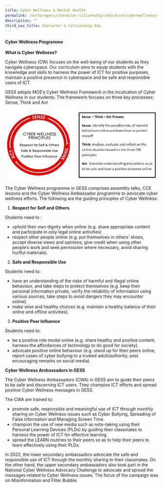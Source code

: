 ```yaml
---
title: Cyber Wellness & Mental Health
permalink: /nurturegess/character-citizenship-education/cyberwellness/
description: ""
third_nav_title: Character & Citizenship Edu
---
```

#### **Cyber Wellness Programme**

**What is Cyber Wellness?**

Cyber Wellness (CW) focuses on the well-being of our students as they navigate cyberspace. Our curriculum aims to equip students with the knowledge and skills to harness the power of ICT for positive purposes, maintain a positive presence in cyberspace and be safe and responsible users of ICT.

GESS adopts MOE’s Cyber Wellness Framework in the inculcation of Cyber Wellness in our students. The framework focuses on three key processes: Sense, Think and Act

![Cyberwellness Framework](/images/Cyberwellness-Framework.png)

The Cyber Wellness programme in GESS comprises assembly talks, CCE lessons and the Cyber Wellness Ambassador programme to advocate cyber wellness efforts. The following are the guiding principles of Cyber Wellness:

1.  **Respect for Self and Others**

Students need to : 

*   uphold their own dignity when online (e.g. share appropriate content and participate in only legal online activities) 
*   respect other people online (e.g. put themselves in others’ shoes, accept diverse views and opinions, give credit when using other people’s work and seek permission where necessary, avoid sharing hurtful materials).

2.  **Safe and Responsible Use**

Students need to:

*   have an understanding of the risks of harmful and illegal online behaviour, and take steps to protect themselves (e.g. keep their personal information private, verify the reliability of information using various sources, take steps to avoid dangers they may encounter online). 
*   make wise and healthy choices (e.g. maintain a healthy balance of their online and offline activities).

3.  **Positive Peer Influence**

Students need to: 

*   be a positive role model online (e.g. share healthy and positive content, harness the affordances of technology to do good for society).
*   advocate positive online behaviour (e.g. stand up for their peers online, report cases of cyber bullying to a trusted adult/authority, post encouraging remarks on social media).

**Cyber Wellness Ambassadors in GESS**

The Cyber Wellness Ambassadors (CWA) in GESS aim to guide their peers to be safe and discerning ICT users. They champion ICT efforts and spread positive Cyber Wellness messages in GESS.

The CWA are trained to:

*   promote safe, responsible and meaningful use of ICT through monthly sharing on Cyber Wellness issues such as Cyber Bullying, Spreading of False information and Managing Screen Time.
*   champion the use of new media such as note-taking using their Personal Learning Devices (PLDs) by guiding their classmates to harness the power of ICT for effective learning.
*   spread the LEARN routines to their peers so as to help their peers to learn effectively using their PLDs.

In 2022, the lower secondary ambassadors advocate the safe and responsible use of ICT through the monthly sharing to their classmates. On the other hand, the upper secondary ambassadors also took part in the National Cyber Wellness Advocacy Challenge to advocate and spread the messages related to Cyber Wellness issues. The focus of the campaign was on Misinformation and Filter Bubble.
